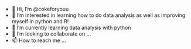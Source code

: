 - 👋 Hi, I’m @cokeforyouu
- 👀 I’m interested in learning how to do data analysis as well as improving myself in python and R!
- 🌱 I’m currently learning data analysis with python
- 💞️ I’m looking to collaborate on ...
- 📫 How to reach me ...

<!---
cokeforyouu/cokeforyouu is a ✨ special ✨ repository because its `README.md` (this file) appears on your GitHub profile.
You can click the Preview link to take a look at your changes.
--->
